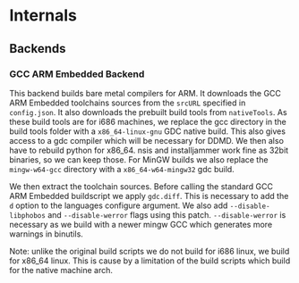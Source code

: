 Internals
========

Backends
--------

### GCC ARM Embedded Backend

This backend builds bare metal compilers for ARM. It downloads the GCC
ARM Embedded toolchains sources from the `srcURL` specified in `config.json`.
It also downloads the prebuilt build tools from `nativeTools`. As these build
tools are for i686 machines, we replace the gcc directory in the build tools folder
with a `x86_64-linux-gnu` GDC native build. This also gives access to a gdc
compiler which will be necessary for DDMD. We then also have to rebuild
python for x86_64. nsis and installjammer work fine as 32bit binaries, so
we can keep those. For MinGW builds we also replace the `mingw-w64-gcc`
directory with a `x86_64-w64-mingw32` gdc build.

We then extract the toolchain sources. Before calling the standard GCC
ARM Embedded buildscript we apply `gdc.diff`. This is necessary to add
the `d` option to the languages configure argument. We also add `--disable-libphobos`
and `--disable-werror` flags using this patch. `--disable-werror` is
necessary as we build with a newer mingw GCC which generates more warnings
in binutils.

Note: unlike the original build scripts we do not build for i686 linux,
we build for x86_64 linux. This is cause by a limitation of the build
scripts which build for the native machine arch.
